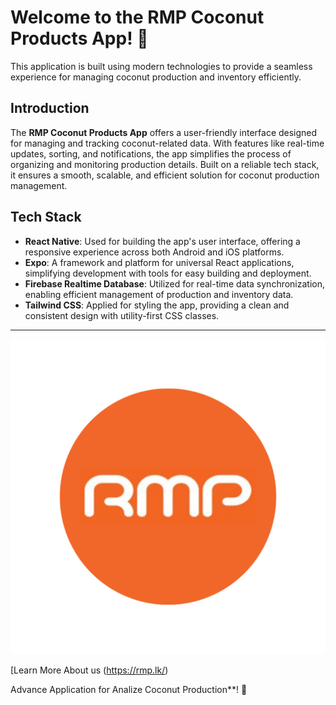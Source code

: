 # Welcome to the RMP Coconut Products App! 🌴

This application is built using modern technologies to provide a seamless experience for managing coconut production and inventory efficiently.

## Introduction

The **RMP Coconut Products App** offers a user-friendly interface designed for managing and tracking coconut-related data. With features like real-time updates, sorting, and notifications, the app simplifies the process of organizing and monitoring production details. Built on a reliable tech stack, it ensures a smooth, scalable, and efficient solution for coconut production management.

## Tech Stack

- **React Native**: Used for building the app's user interface, offering a responsive experience across both Android and iOS platforms.
- **Expo**: A framework and platform for universal React applications, simplifying development with tools for easy building and deployment.
- **Firebase Realtime Database**: Utilized for real-time data synchronization, enabling efficient management of production and inventory data.
- **Tailwind CSS**: Applied for styling the app, providing a clean and consistent design with utility-first CSS classes.

---
![RMP Coconut Products Logo](assets/images/Rmplogo.png)

[Learn More About us (https://rmp.lk/)


Advance Application for Analize Coconut Production**! 🌴
